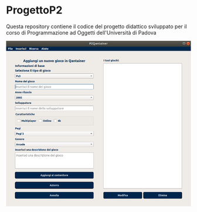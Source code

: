 # ProgettoP2
Questa repository contiene il codice del progetto didattico sviluppato per il corso di Programmazione ad Oggetti dell'Università di Padova

![first page](layout1.png?raw=true "Title")

